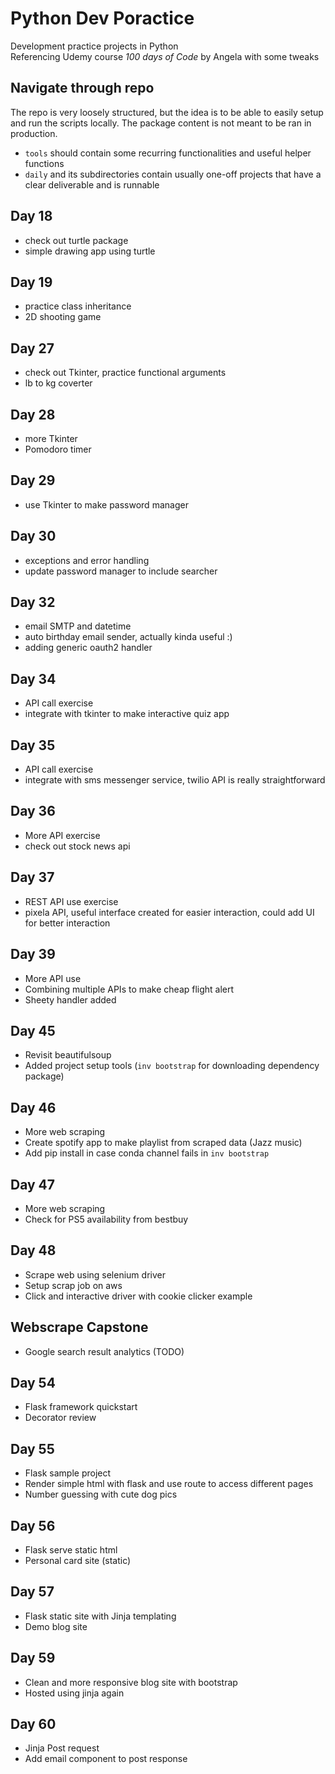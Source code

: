 # Python Dev Poractice
Development practice projects in Python\
Referencing Udemy course *100 days of Code* by Angela with some tweaks

## Navigate through repo
The repo is very loosely structured, but the idea is to be able to easily setup and run the scripts locally. The package content is not meant to be ran in production.
* `tools` should contain some recurring functionalities and useful helper functions
* `daily` and its subdirectories contain usually one-off projects that have a clear deliverable and is runnable

## Day 18
- check out turtle package
- simple drawing app using turtle

## Day 19
- practice class inheritance
- 2D shooting game

## Day 27
- check out Tkinter, practice functional arguments
- lb to kg coverter

## Day 28
- more Tkinter
- Pomodoro timer

## Day 29
- use Tkinter to make password manager

## Day 30
- exceptions and error handling
- update password manager to include searcher

## Day 32
- email SMTP and datetime
- auto birthday email sender, actually kinda useful :)
- adding generic oauth2 handler

## Day 34
- API call exercise
- integrate with tkinter to make interactive quiz app

## Day 35
- API call exercise
- integrate with sms messenger service, twilio API is really straightforward

## Day 36
- More API exercise
- check out stock news api

## Day 37
- REST API use exercise
- pixela API, useful interface created for easier interaction, could add UI for better interaction

## Day 39
- More API use
- Combining multiple APIs to make cheap flight alert
- Sheety handler added

## Day 45
- Revisit beautifulsoup
- Added project setup tools (`inv bootstrap` for downloading dependency package)

## Day 46
- More web scraping
- Create spotify app to make playlist from scraped data (Jazz music)
- Add pip install in case conda channel fails in `inv bootstrap`

## Day 47
- More web scraping
- Check for PS5 availability from bestbuy

## Day 48
- Scrape web using selenium driver
- Setup scrap job on aws
- Click and interactive driver with cookie clicker example

## Webscrape Capstone
- Google search result analytics (TODO)


## Day 54
- Flask framework quickstart
- Decorator review

## Day 55
- Flask sample project
- Render simple html with flask and use route to access different pages
- Number guessing with cute dog pics

## Day 56
- Flask serve static html
- Personal card site (static)

## Day 57
- Flask static site with Jinja templating
- Demo blog site

## Day 59
- Clean and more responsive blog site with bootstrap
- Hosted using jinja again

## Day 60
- Jinja Post request
- Add email component to post response